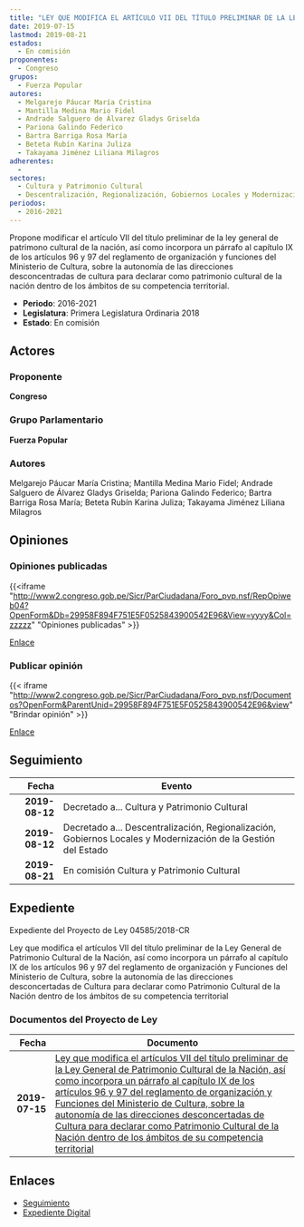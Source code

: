 ```yaml
---
title: "LEY QUE MODIFICA EL ARTÍCULO VII DEL TÍTULO PRELIMINAR DE LA LEY GENERAL DE PATRIMONIO CULTURAL DE LA NACIÓN, ASÍ COMO INCORPORA UN PÁRRAFO AL CAPÍTULO IX DE LOS ARTÍCULOS 96, 97 DEL REGLAMENTO DE ORGANIZACIÓN Y FUNCIONES DEL MINISTERIO DE CULTURA SOBRE LA AUTONOMÍA DE LAS DIRECCIÓNES DESCONCENTRADAS DE CULTURA PARA DECLARAR COMO PATRIMONIO CULTURAL DE LA NACIÓN DENTRO DE LOS ÁMBITOS DE SU COMPETENCIA TERRITORIAL"
date: 2019-07-15
lastmod: 2019-08-21
estados: 
  - En comisión
proponentes: 
  - Congreso
grupos: 
  - Fuerza Popular
autores: 
  - Melgarejo Páucar María Cristina
  - Mantilla Medina Mario Fidel
  - Andrade Salguero de Álvarez Gladys Griselda
  - Pariona Galindo Federico
  - Bartra Barriga Rosa María
  - Beteta Rubín Karina Juliza
  - Takayama Jiménez Liliana Milagros
adherentes: 
  - 
sectores: 
  - Cultura y Patrimonio Cultural
  - Descentralización, Regionalización, Gobiernos Locales y Modernización de la Gestión del Estado
periodos: 
  - 2016-2021
---
```


Propone modificar el artículo VII del título preliminar de la ley general de patrimono cultural de la nación, así como incorpora un párrafo al capítulo IX de los artículos 96 y 97 del reglamento de organización y funciones del Ministerio de Cultura, sobre la autonomía de las direcciones desconcentradas de cultura para declarar como patrimonio cultural de la nación dentro de los ámbitos de su competencia territorial.

- **Periodo**: 2016-2021
- **Legislatura**: Primera Legislatura Ordinaria 2018
- **Estado**: En comisión

## Actores

### Proponente

**Congreso**

### Grupo Parlamentario

**Fuerza Popular**

### Autores

Melgarejo Páucar María Cristina; Mantilla Medina Mario Fidel; Andrade Salguero de Álvarez Gladys Griselda; Pariona Galindo Federico; Bartra Barriga Rosa María; Beteta Rubín Karina Juliza; Takayama Jiménez Liliana Milagros


## Opiniones

### Opiniones publicadas

{{<iframe "http://www2.congreso.gob.pe/Sicr/ParCiudadana/Foro_pvp.nsf/RepOpiweb04?OpenForm&Db=29958F894F751E5F0525843900542E96&View=yyyy&Col=zzzzz" "Opiniones publicadas" >}}

[Enlace](http://www2.congreso.gob.pe/Sicr/ParCiudadana/Foro_pvp.nsf/RepOpiweb04?OpenForm&Db=29958F894F751E5F0525843900542E96&View=yyyy&Col=zzzzz)
### Publicar opinión

{{< iframe "http://www2.congreso.gob.pe/Sicr/ParCiudadana/Foro_pvp.nsf/Documentos?OpenForm&ParentUnid=29958F894F751E5F0525843900542E96&view" "Brindar opinión" >}}

[Enlace](http://www2.congreso.gob.pe/Sicr/ParCiudadana/Foro_pvp.nsf/Documentos?OpenForm&ParentUnid=29958F894F751E5F0525843900542E96&view)

## Seguimiento

| Fecha | Evento |
|------:|--------|
| **2019-08-12** | Decretado a... Cultura y Patrimonio Cultural|
| **2019-08-12** | Decretado a... Descentralización, Regionalización, Gobiernos Locales y Modernización de la Gestión del Estado|
| **2019-08-21** | En comisión Cultura y Patrimonio Cultural|


## Expediente

Expediente del Proyecto de Ley 04585/2018-CR

Ley que modifica el artículos VII del título preliminar de la Ley General de Patrimonio Cultural de la Nación, así como incorpora un párrafo al capítulo IX de los artículos 96 y 97 del reglamento de organización y Funciones del Ministerio de Cultura, sobre la autonomía de las direcciones desconcertadas de Cultura para declarar como Patrimonio Cultural de la Nación dentro de los ámbitos de su competencia territorial


### Documentos del Proyecto de Ley

| Fecha | Documento |
|------:|--------|
| **2019-07-15** | [Ley que modifica el artículos VII del título preliminar de la Ley General de Patrimonio Cultural de la Nación, así como incorpora un párrafo al capítulo IX de los artículos 96 y 97 del reglamento de organización y Funciones del Ministerio de Cultura, sobre la autonomía de las direcciones desconcertadas de Cultura para declarar como Patrimonio Cultural de la Nación dentro de los ámbitos de su competencia territorial](http://www.leyes.congreso.gob.pe/Documentos/2016_2021/Proyectos_de_Ley_y_de_Resoluciones_Legislativas/PL0458520190715.pdf) |

## Enlaces 

- [Seguimiento](http://www2.congreso.gob.pehttp://www2.congreso.gob.pe/Sicr/TraDocEstProc/CLProLey2016.nsf/f7fff46988ca05b1052578e100829cc7/624ffd9163320eef05258438007fca0a?OpenDocument)
- [Expediente Digital](http://www2.congreso.gob.pehttp://www2.congreso.gob.pe/Sicr/TraDocEstProc/CLProLey2016.nsf/f7fff46988ca05b1052578e100829cc7/624ffd9163320eef05258438007fca0a?OpenDocument&Click=05257FB7005EB655.eb71d0cf91d8294e05256cdf006b5706/$Body/0.1C6C)

